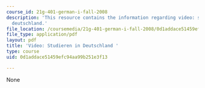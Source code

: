 ```yaml
---
course_id: 21g-401-german-i-fall-2008
description: 'This resource contains the information regarding video: studieren in
  deutschland.'
file_location: /coursemedia/21g-401-german-i-fall-2008/0d1addace51459efc94aa99b251e3f13_MIT21G_401F08_vid_stu.pdf
file_type: application/pdf
layout: pdf
title: 'Video: Studieren in Deutschland '
type: course
uid: 0d1addace51459efc94aa99b251e3f13

---
```

None